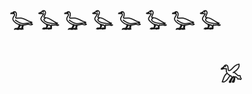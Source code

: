 # 𓅬 𓅭 𓅬 𓅭 𓅬 𓅭 𓅬 𓅭 ㅤ ㅤ ㅤ ㅤ   ㅤㅤㅤ ㅤ    ㅤ ㅤ ㅤ ㅤ   ㅤㅤㅤ ㅤ    ㅤ ㅤ ㅤ ㅤ   ㅤㅤㅤ ㅤ    ㅤ ㅤ ㅤ ㅤ   ㅤㅤㅤ ㅤ           𓅮

<!--
**laurens94/laurens94** is a ✨ _special_ ✨ repository because its `README.md` (this file) appears on your GitHub profile.

Here are some ideas to get you started:

- 🔭 I’m currently working on ...
- 🌱 I’m currently learning ...
- 👯 I’m looking to collaborate on ...
- 🤔 I’m looking for help with ...
- 💬 Ask me about ...
- 📫 How to reach me: ...
- 😄 Pronouns: ...
- ⚡ Fun fact: ...
-->
